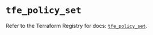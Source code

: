 # `tfe_policy_set`

Refer to the Terraform Registry for docs: [`tfe_policy_set`](https://registry.terraform.io/providers/hashicorp/tfe/0.56.0/docs/resources/policy_set).
